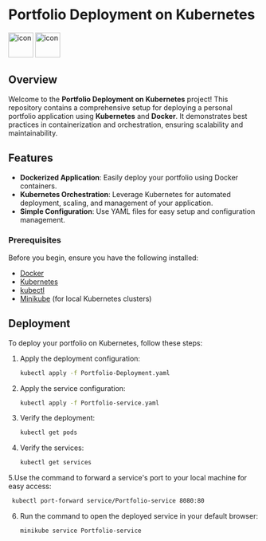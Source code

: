 # Portfolio Deployment on Kubernetes
<div align="left">
   <img src="https://techstack-generator.vercel.app/kubernetes-icon.svg" alt="icon" width="50" height="50" />
   <img src="https://techstack-generator.vercel.app/docker-icon.svg" alt="icon" width="50" height="50" />
   
  
</div>


## Overview

Welcome to the **Portfolio Deployment on Kubernetes** project! This repository contains a comprehensive setup for deploying a personal portfolio application using **Kubernetes** and **Docker**. It demonstrates best practices in containerization and orchestration, ensuring scalability and maintainability.

##  Features

- **Dockerized Application**: Easily deploy your portfolio using Docker containers.
- **Kubernetes Orchestration**: Leverage Kubernetes for automated deployment, scaling, and management of your application.
- **Simple Configuration**: Use YAML files for easy setup and configuration management.


###  Prerequisites

Before you begin, ensure you have the following installed:

- [Docker](https://www.docker.com/get-started)
- [Kubernetes](https://kubernetes.io/docs/setup/)
- [kubectl](https://kubernetes.io/docs/tasks/tools/install-kubectl/)
- [Minikube](https://minikube.sigs.k8s.io/docs/start/) (for local Kubernetes clusters)

## Deployment

To deploy your portfolio on Kubernetes, follow these steps:

1. Apply the deployment configuration:
   ```bash
   kubectl apply -f Portfolio-Deployment.yaml
   ```
2. Apply the service configuration:
   ```bash
   kubectl apply -f Portfolio-service.yaml
   ```
3. Verify the deployment:
   ```bash
   kubectl get pods
   ```
4. Verify the services:
   ```bash
   kubectl get services
   ```
5.Use the command to forward a service's port to your local machine for easy access:
   ```bash
    kubectl port-forward service/Portfolio-service 8080:80
   ```

6. Run the command to open the deployed service in your default browser:
   ```bash
   minikube service Portfolio-service
   ```

 

